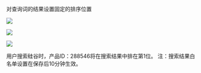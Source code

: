 对查询词的结果设置固定的排序位置

![](https://img1.jcloudcs.com/cms/b9fd6981-cd77-41ce-b016-535051a1996920170626141328.png)

![](https://img1.jcloudcs.com/cms/7512a79d-652b-493e-b174-c5604337628220170626141346.png)

![](https://img1.jcloudcs.com/cms/2620adf9-6067-4384-b739-4a202cb60a1620170626141411.png)

用户搜索硅谷时，产品ID：288546将在搜索结果中排在第1位。
注：搜索结果白名单设置在保存后10分钟生效。